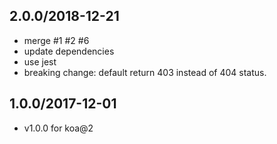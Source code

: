 ## 2.0.0/2018-12-21

- merge #1 #2 #6
- update dependencies
- use jest
- breaking change: default return 403 instead of 404 status.

## 1.0.0/2017-12-01

- v1.0.0 for koa@2
